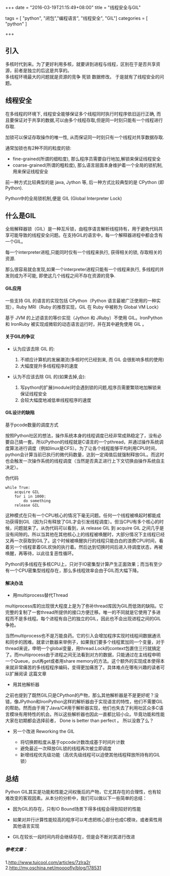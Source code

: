 +++
date = "2016-03-19T21:15:49+08:00"
title = "线程安全与GIL"

tags = [ "python", "闭包","编程语言", "线程安全", "GIL"]
categories = [
  "python"
]

+++
## 引入

多核时代到来。为了更好利用多核，就要讲到进程与线程，区别在于是否共享资源，前者是独立的后这是共享的。  
多线程环境最大的问题就是资源的竞争 死锁 数据修改。
于是就有了线程安全的问题。
<!--more-->

## 线程安全

在多线程的环境下, 线程安全能够保证多个线程同时执行时程序依旧运行正确, 而且要保证对于共享的数据,可以由多个线程存取,但是同一时刻只能有一个线程进行存取.

加锁可以保证存取操作的唯一性, 从而保证同一时刻只有一个线程对共享数据存取.

通常加锁也有2种不同的粒度的锁:

* fine-grained(所谓的细粒度), 那么程序员需要自行地加,解锁来保证线程安全
* coarse-grained(所谓的粗粒度), 那么语言层面本身维护着一个全局的锁机制,用来保证线程安全

前一种方式比较典型的是 java, Jython 等, 后一种方式比较典型的是 CPython (即Python).


Python中的全局锁机制,便是 GIL (Global Interpreter Lock)

## 什么是GIL

全局解释器锁（GIL）是一种互斥锁，由程序语言解析线程持有，用于避免代码共享可能导致的线程安全问题。在支持GIL的语言中，每一个解释器进程中都会含有一个GIL。

每一个interpreter进程,只能同时仅有一个线程来执行, 获得相关的锁, 存取相关的资源.

那么很容易就会发现,如果一个interpreter进程只能有一个线程来执行, 多线程的并发则成为不可能, 即使这几个线程之间不存在资源的竞争.

#### GIL应用
一些支持 GIL 的语言的实现包括 CPython（Python 语言最被广泛使用的一种实现），Ruby MRI（Ruby 的推荐实现，GIL 在 Ruby 中被称为 Global VM Lock）

基于 JVM 的上述语言的等价实现（Jython 和 JRuby）不使用 GIL。IronPython 和 IronRuby 被实现成微软的动态语言运行时，并在其中避免使用 GIL 。

#### 关于GIL的争议
* 认为应该去除 GIL 的:
    1. 不顺应计算机的发展潮流(多核时代已经到来, 而 GIL 会很影响多核的使用)
    2. 大幅度提升多线程程序的速度

* 认为不应该去除 GIL 的(如果去掉,会):

    1. 写python的扩展(module)时会遇到锁的问题,程序员需要繁琐地加解锁来保证线程安全
    2. 会较大幅度地减低单线程程序的速度

#### GIL设计的缺陷

基于pcode数量的调度方式

按照Python社区的想法，操作系统本身的线程调度已经非常成熟稳定了，没有必要自己搞一套。所以Python的线程就是C语言的一个pthread，并通过操作系统调度算法进行调度（例如linux是CFS）。为了让各个线程能够平均利用CPU时间，python会计算当前已执行的微代码数量，达到一定阈值后就强制释放GIL。而这时也会触发一次操作系统的线程调度（当然是否真正进行上下文切换由操作系统自主决定）。

伪代码

    while True:
        acquire GIL
        for i in 1000:
            do something
        release GIL

这种模式在只有一个CPU核心的情况下毫无问题。任何一个线程被唤起时都能成功获得到GIL（因为只有释放了GIL才会引发线程调度）。但当CPU有多个核心的时候，问题就来了。从伪代码可以看到，从 release GIL 到 acquire GIL 之间几乎是没有间隙的。所以当其他在其他核心上的线程被唤醒时，大部分情况下主线程已经又再一次获取到GIL了。这个时候被唤醒执行的线程只能白白的浪费CPU时间，看着另一个线程拿着GIL欢快的执行着。然后达到切换时间后进入待调度状态，再被唤醒，再等待，以此往复恶性循环。 

Python的多线程在多核CPU上，只对于IO密集型计算产生正面效果；而当有至少有一个CPU密集型线程存在，那么多线程效率会由于GIL而大幅下降。

#### 解决办法
* 用multiprocess替代Thread

multiprocess库的出现很大程度上是为了弥补thread库因为GIL而低效的缺陷。它完整的复制了一套thread所提供的接口方便迁移。唯一的不同就是它使用了多进程而不是多线程。每个进程有自己的独立的GIL，因此也不会出现进程之间的GIL争抢。

当然multiprocess也不是万能良药。它的引入会增加程序实现时线程间数据通讯和同步的困难。就拿计数器来举例子，如果我们要多个线程累加同一个变量，对于thread来说，申明一个global变量，用thread.Lock的context包裹住三行就搞定了。而multiprocess由于进程之间无法看到对方的数据，只能通过在主线程申明一个Queue，put再get或者用share memory的方法。这个额外的实现成本使得本来就非常痛苦的多线程程序编码，变得更加痛苦了。具体难点在哪有兴趣的读者可以扩展阅读 这篇文章

* 用其他解析器

之前也提到了既然GIL只是CPython的产物，那么其他解析器是不是更好呢？没错，像JPython和IronPython这样的解析器由于实现语言的特性，他们不需要GIL的帮助。然而由于用了Java/C#用于解析器实现，他们也失去了利用社区众多C语言模块有用特性的机会。所以这些解析器也因此一直都比较小众。毕竟功能和性能大家在初期都会选择前者， Done is better than perfect 。
所以没救了么？


* 另一个改进 Reworking the GIL

    - 将切换颗粒度从基于opcode计数改成基于时间片计数
    - 避免最近一次释放GIL锁的线程再次被立即调度
    - 新增线程优先级功能（高优先级线程可以迫使其他线程释放所持有的GIL锁）

## 总结

Python GIL其实是功能和性能之间权衡后的产物，它尤其存在的合理性，也有较难改变的客观因素。从本分的分析中，我们可以做以下一些简单的总结：

- 因为GIL的存在，只有IO Bound场景下得多线程会得到较好的性能

- 如果对并行计算性能较高的程序可以考虑把核心部分也成C模块，或者索性用其他语言实现

- GIL在较长一段时间内将会继续存在，但是会不断对其进行改进

##### 参考文章：
1.http://www.tuicool.com/articles/7zIra2r  
2.http://my.oschina.net/moooofly/blog/178531  
